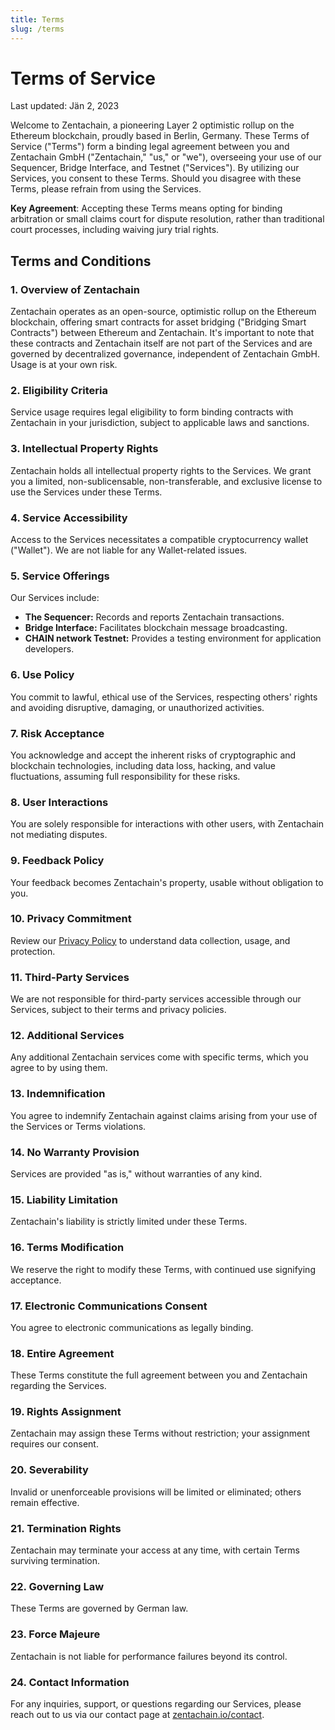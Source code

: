 ```yaml
---
title: Terms
slug: /terms
---
```


# Terms of Service
Last updated: Jän 2, 2023

Welcome to Zentachain, a pioneering Layer 2 optimistic rollup on the Ethereum blockchain, proudly based in Berlin, Germany. These Terms of Service ("Terms") form a binding legal agreement between you and Zentachain GmbH ("Zentachain," "us," or "we"), overseeing your use of our Sequencer, Bridge Interface, and Testnet ("Services"). By utilizing our Services, you consent to these Terms. Should you disagree with these Terms, please refrain from using the Services.

**Key Agreement**: Accepting these Terms means opting for binding arbitration or small claims court for dispute resolution, rather than traditional court processes, including waiving jury trial rights.

## Terms and Conditions

### 1. Overview of Zentachain
Zentachain operates as an open-source, optimistic rollup on the Ethereum blockchain, offering smart contracts for asset bridging ("Bridging Smart Contracts") between Ethereum and Zentachain. It's important to note that these contracts and Zentachain itself are not part of the Services and are governed by decentralized governance, independent of Zentachain GmbH. Usage is at your own risk.

### 2. Eligibility Criteria
Service usage requires legal eligibility to form binding contracts with Zentachain in your jurisdiction, subject to applicable laws and sanctions.

### 3. Intellectual Property Rights
Zentachain holds all intellectual property rights to the Services. We grant you a limited, non-sublicensable, non-transferable, and exclusive license to use the Services under these Terms.

### 4. Service Accessibility
Access to the Services necessitates a compatible cryptocurrency wallet ("Wallet"). We are not liable for any Wallet-related issues.

### 5. Service Offerings
Our Services include:
- **The Sequencer:** Records and reports Zentachain transactions.
- **Bridge Interface:** Facilitates blockchain message broadcasting.
- **CHAIN network Testnet:** Provides a testing environment for application developers.

### 6. Use Policy
You commit to lawful, ethical use of the Services, respecting others' rights and avoiding disruptive, damaging, or unauthorized activities.

### 7. Risk Acceptance
You acknowledge and accept the inherent risks of cryptographic and blockchain technologies, including data loss, hacking, and value fluctuations, assuming full responsibility for these risks.

### 8. User Interactions
You are solely responsible for interactions with other users, with Zentachain not mediating disputes.

### 9. Feedback Policy
Your feedback becomes Zentachain's property, usable without obligation to you.

### 10. Privacy Commitment
Review our [Privacy Policy](http://docs.zentachain.org/privacy-policy) to understand data collection, usage, and protection.

### 11. Third-Party Services
We are not responsible for third-party services accessible through our Services, subject to their terms and privacy policies.

### 12. Additional Services
Any additional Zentachain services come with specific terms, which you agree to by using them.

### 13. Indemnification
You agree to indemnify Zentachain against claims arising from your use of the Services or Terms violations.

### 14. No Warranty Provision
Services are provided "as is," without warranties of any kind.

### 15. Liability Limitation
Zentachain's liability is strictly limited under these Terms.

### 16. Terms Modification
We reserve the right to modify these Terms, with continued use signifying acceptance.

### 17. Electronic Communications Consent
You agree to electronic communications as legally binding.

### 18. Entire Agreement
These Terms constitute the full agreement between you and Zentachain regarding the Services.

### 19. Rights Assignment
Zentachain may assign these Terms without restriction; your assignment requires our consent.

### 20. Severability
Invalid or unenforceable provisions will be limited or eliminated; others remain effective.

### 21. Termination Rights
Zentachain may terminate your access at any time, with certain Terms surviving termination.

### 22. Governing Law
These Terms are governed by German law.

### 23. Force Majeure
Zentachain is not liable for performance failures beyond its control.

### 24. Contact Information
For any inquiries, support, or questions regarding our Services, please reach out to us via our contact page at [zentachain.io/contact](https://zentachain.io/contact).

